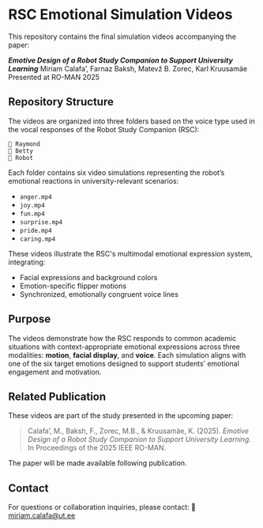 
# RSC Emotional Simulation Videos

This repository contains the final simulation videos accompanying the paper:

***Emotive Design of a Robot Study Companion to Support University Learning***
Miriam Calafa’, Farnaz Baksh, Matevž B. Zorec, Karl Kruusamäe
Presented at RO-MAN 2025

## Repository Structure

The videos are organized into three folders based on the voice type used in the vocal responses of the Robot Study Companion (RSC):

```
📂 Raymond
📂 Betty
📂 Robot
```

Each folder contains six video simulations representing the robot’s emotional reactions in university-relevant scenarios:

* `anger.mp4`
* `joy.mp4`
* `fun.mp4`
* `surprise.mp4`
* `pride.mp4`
* `caring.mp4`

These videos illustrate the RSC's multimodal emotional expression system, integrating:

* Facial expressions and background colors
* Emotion-specific flipper motions
* Synchronized, emotionally congruent voice lines

## Purpose

The videos demonstrate how the RSC responds to common academic situations with context-appropriate emotional expressions across three modalities: **motion**, **facial display**, and **voice**. Each simulation aligns with one of the six target emotions designed to support students’ emotional engagement and motivation.

## Related Publication

These videos are part of the study presented in the upcoming paper:

> Calafa’, M., Baksh, F., Zorec, M.B., & Kruusamäe, K. (2025). *Emotive Design of a Robot Study Companion to Support University Learning.* In Proceedings of the 2025 IEEE RO-MAN.

The paper will be made available following publication.

## Contact

For questions or collaboration inquiries, please contact:
📧 [miriam.calafa@ut.ee](mailto:miriam.calafa@ut.ee)



